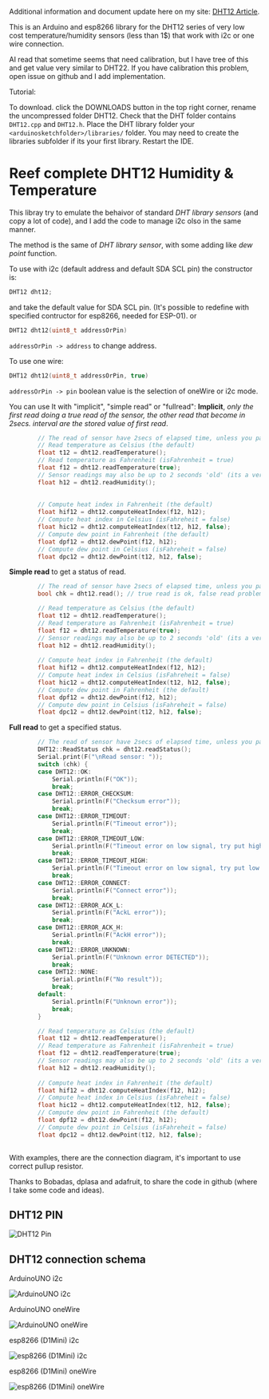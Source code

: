 Additional information and document update here on my site: [DHT12 Article](http://www.mischianti.org/2019/01/01/dht12-library-en/).

This is an Arduino and esp8266 library for the DHT12 series of very low cost temperature/humidity sensors (less than 1$) that work with i2c or one wire connection.

AI read that sometime seems that need calibration, but I have tree of this and get value very similar to DHT22. If you have calibration this problem, open issue on github and I add implementation.

Tutorial: 

To download. click the DOWNLOADS button in the top right corner, rename the uncompressed folder DHT12. Check that the DHT folder contains `DHT12.cpp` and `DHT12.h`. Place the DHT library folder your `<arduinosketchfolder>/libraries/` folder. You may need to create the libraries subfolder if its your first library. Restart the IDE.

# Reef complete DHT12 Humidity & Temperature

This libray try to emulate the behaivor of standard *DHT library sensors* (and copy a lot of code), and I add the code to manage i2c olso in the same manner.

The method is the same of *DHT library sensor*, with some adding like *dew point* function.

To use with i2c (default address and default SDA SCL pin) the constructor is:
```cpp
DHT12 dht12;
```
and take the default value for SDA SCL pin. (It's possible to redefine with specified contructor for esp8266, needed for ESP-01).
or
```cpp
DHT12 dht12(uint8_t addressOrPin)
```
`addressOrPin -> address`
to change address.

To use one wire:
```cpp
DHT12 dht12(uint8_t addressOrPin, true)
```
`addressOrPin -> pin`
boolean value is the selection of oneWire or i2c mode.

You can use It with "implicit", "simple read" or "fullread":
**Implicit**, *only the first read doing a true read of the sensor, the other read that become in 2secs. interval are the stored value of first read*.
```cpp
		// The read of sensor have 2secs of elapsed time, unless you pass force parameter
		// Read temperature as Celsius (the default)
		float t12 = dht12.readTemperature();
		// Read temperature as Fahrenheit (isFahrenheit = true)
		float f12 = dht12.readTemperature(true);
		// Sensor readings may also be up to 2 seconds 'old' (its a very slow sensor)
		float h12 = dht12.readHumidity();
		
		
		// Compute heat index in Fahrenheit (the default)
		float hif12 = dht12.computeHeatIndex(f12, h12);
		// Compute heat index in Celsius (isFahreheit = false)
		float hic12 = dht12.computeHeatIndex(t12, h12, false);
		// Compute dew point in Fahrenheit (the default)
		float dpf12 = dht12.dewPoint(f12, h12);
		// Compute dew point in Celsius (isFahreheit = false)
		float dpc12 = dht12.dewPoint(t12, h12, false);

```
**Simple read** to get a status of read.
```cpp
		// The read of sensor have 2secs of elapsed time, unless you pass force parameter
		bool chk = dht12.read(); // true read is ok, false read problem

		// Read temperature as Celsius (the default)
		float t12 = dht12.readTemperature();
		// Read temperature as Fahrenheit (isFahrenheit = true)
		float f12 = dht12.readTemperature(true);
		// Sensor readings may also be up to 2 seconds 'old' (its a very slow sensor)
		float h12 = dht12.readHumidity();
		
		// Compute heat index in Fahrenheit (the default)
		float hif12 = dht12.computeHeatIndex(f12, h12);
		// Compute heat index in Celsius (isFahreheit = false)
		float hic12 = dht12.computeHeatIndex(t12, h12, false);
		// Compute dew point in Fahrenheit (the default)
		float dpf12 = dht12.dewPoint(f12, h12);
		// Compute dew point in Celsius (isFahreheit = false)
		float dpc12 = dht12.dewPoint(t12, h12, false);

```
**Full read** to get a specified status.
```cpp
		// The read of sensor have 2secs of elapsed time, unless you pass force parameter
		DHT12::ReadStatus chk = dht12.readStatus();
		Serial.print(F("\nRead sensor: "));
		switch (chk) {
		case DHT12::OK:
			Serial.println(F("OK"));
			break;
		case DHT12::ERROR_CHECKSUM:
			Serial.println(F("Checksum error"));
			break;
		case DHT12::ERROR_TIMEOUT:
			Serial.println(F("Timeout error"));
			break;
		case DHT12::ERROR_TIMEOUT_LOW:
			Serial.println(F("Timeout error on low signal, try put high pullup resistance"));
			break;
		case DHT12::ERROR_TIMEOUT_HIGH:
			Serial.println(F("Timeout error on low signal, try put low pullup resistance"));
			break;
		case DHT12::ERROR_CONNECT:
			Serial.println(F("Connect error"));
			break;
		case DHT12::ERROR_ACK_L:
			Serial.println(F("AckL error"));
			break;
		case DHT12::ERROR_ACK_H:
			Serial.println(F("AckH error"));
			break;
		case DHT12::ERROR_UNKNOWN:
			Serial.println(F("Unknown error DETECTED"));
			break;
		case DHT12::NONE:
			Serial.println(F("No result"));
			break;
		default:
			Serial.println(F("Unknown error"));
			break;
		}

		// Read temperature as Celsius (the default)
		float t12 = dht12.readTemperature();
		// Read temperature as Fahrenheit (isFahrenheit = true)
		float f12 = dht12.readTemperature(true);
		// Sensor readings may also be up to 2 seconds 'old' (its a very slow sensor)
		float h12 = dht12.readHumidity();
		
		// Compute heat index in Fahrenheit (the default)
		float hif12 = dht12.computeHeatIndex(f12, h12);
		// Compute heat index in Celsius (isFahreheit = false)
		float hic12 = dht12.computeHeatIndex(t12, h12, false);
		// Compute dew point in Fahrenheit (the default)
		float dpf12 = dht12.dewPoint(f12, h12);
		// Compute dew point in Celsius (isFahreheit = false)
		float dpc12 = dht12.dewPoint(t12, h12, false);
	
```

With examples, there are the connection diagram, it's important to use correct pullup resistor.

Thanks to Bobadas, dplasa and adafruit, to share the code in github (where I take some code and ideas).

## DHT12 PIN ##

![DHT12 Pin](https://github.com/xreef/DHT12_sensor_library/blob/master/resources/DHT12_pinout.png) 

## DHT12 connection schema ##
ArduinoUNO i2c

![ArduinoUNO i2c](https://github.com/xreef/DHT12_sensor_library/blob/master/examples/ArduinoI2CDHT12/ArduinoI2CDHT12.png)

ArduinoUNO oneWire 

![ArduinoUNO oneWire](https://github.com/xreef/DHT12_sensor_library/blob/master/examples/ArduinoOneWireDHT12/ArduinoOneWireDHT12.png)

esp8266 (D1Mini) i2c

![esp8266 (D1Mini) i2c](https://github.com/xreef/DHT12_sensor_library/blob/master/examples/esp8266I2CDHT12/esp8266I2CDHT12.png)

esp8266 (D1Mini) oneWire

![esp8266 (D1Mini) oneWire](https://github.com/xreef/DHT12_sensor_library/blob/master/examples/esp8266OneWireDHT12/esp8266OneWireDHT12.png)
